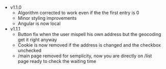 - v1.1.0
    - Algorithm corrected to work even if the the first entry is 0
    - Minor styling improvements
    - Angular is now local
- v1.1.1
    - Button fix when the user mispell his own address but the geocoding get it right anyway
    - Cookie is now removed if the address is changed and the checkbox unchecked
    - /main page removed for semplicity, now you are directly on /list page ready to check the waiting time